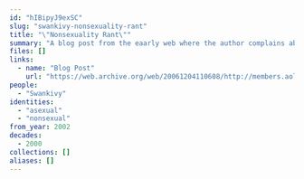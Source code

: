 ```yaml
---
id: "hIBipyJ9exSC"
slug: "swankivy-nonsexuality-rant"
title: "\"Nonsexuality Rant\""
summary: "A blog post from the eaarly web where the author complains about people invalidating their asexuality"
files: []
links:
  - name: "Blog Post"
    url: "https://web.archive.org/web/20061204110608/http://members.aol.com/swankivy/nonsex.html"
people:
  - "Swankivy"
identities:
  - "asexual"
  - "nonsexual"
from_year: 2002
decades:
  - 2000
collections: []
aliases: []
---
```

